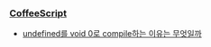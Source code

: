 ### [CoffeeScript](/search/label/CoffeeScript)
* [undefined를 void 0로 compile하는 이유는 무엇일까](/2014/03/coffeescript-undefined-void-0-compile.html)

